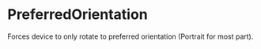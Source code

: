 # PreferredOrientation
Forces device to only rotate to preferred orientation (Portrait for most part).
